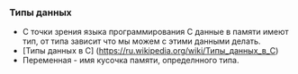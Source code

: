 ### Типы данных
* С точки зрения языка программирования С данные в памяти имеют тип, от типа зависит что мы можем с этими данными делать.
* [Типы данных в С] (https://ru.wikipedia.org/wiki/Типы_данных_в_C)
* Переменная - имя кусочка памяти, определнного типа.
